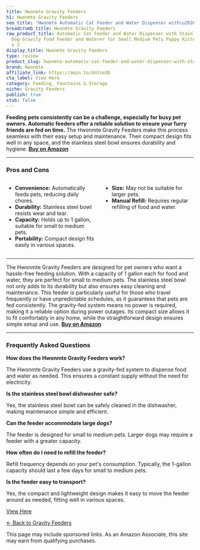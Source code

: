 ```yaml
---
title: Hwonmte Gravity Feeders
h1: Hwonmte Gravity Feeders
seo_title: "Hwonmte Automatic Cat Feeder and Water Dispenser with\u2026"
breadcrumb_title: Hwonmte Gravity Feeders
raw_product_title: Automatic Cat Feeder and Water Dispenser with Stainless Steel Bowl
  Dog Gravity Food Feeder and Waterer for Small Medium Pets Puppy Kitten 1 Gallon
  x 2
display_title: Hwonmte Gravity Feeders
type: review
product_slug: hwonmte-automatic-cat-feeder-and-water-dispenser-with-stainless-steel-b-e614b06d
brand: Hwonmte
affiliate_link: https://amzn.to/4nYzeX8
cta_label: View Here
category: Feeding, Fountains & Storage
niche: Gravity Feeders
publish: true
stub: false
---
```


<div id="intro" class="full-width">
  <p><strong>Feeding pets consistently can be a challenge, especially for busy pet owners. Automatic feeders offer a reliable solution to ensure your furry friends are fed on time.</strong> The Hwonmte Gravity Feeders make this process seamless with their easy setup and maintenance. Their compact design fits well in any space, and the stainless steel bowl ensures durability and hygiene. <a href="https://amzn.to/4nYzeX8" rel="nofollow sponsored noopener" target="_blank"><strong>Buy on Amazon</strong></a></p>
</div>

<hr />
<h3 id="pros-cons">Pros and Cons</h3>
<div class="pc-grid" style="display:grid;grid-template-columns:1fr 1fr;gap:16px;">
  <ul>
    <li><strong>Convenience:</strong> Automatically feeds pets, reducing daily chores.</li>
    <li><strong>Durability:</strong> Stainless steel bowl resists wear and tear.</li>
    <li><strong>Capacity:</strong> Holds up to 1 gallon, suitable for small to medium pets.</li>
    <li><strong>Portability:</strong> Compact design fits easily in various spaces.</li>
  </ul>
  <ul>
    <li><strong>Size:</strong> May not be suitable for larger pets.</li>
    <li><strong>Manual Refill:</strong> Requires regular refilling of food and water.</li>
  </ul>
</div>
<hr />

<div class="full-width">
  <p>The Hwonmte Gravity Feeders are designed for pet owners who want a hassle-free feeding solution. With a capacity of 1 gallon each for food and water, they are perfect for small to medium pets. The stainless steel bowl not only adds to its durability but also ensures easy cleaning and maintenance. This feeder is particularly useful for those who travel frequently or have unpredictable schedules, as it guarantees that pets are fed consistently. The gravity-fed system means no power is required, making it a reliable option during power outages. Its compact size allows it to fit comfortably in any home, while the straightforward design ensures simple setup and use. <a href="https://amzn.to/4nYzeX8" rel="nofollow sponsored noopener" target="_blank"><strong>Buy on Amazon</strong></a></p>
</div>

<hr />
<h3 id="faqs">Frequently Asked Questions</h3>

<p><strong>How does the Hwonmte Gravity Feeders work?</strong></p>
<p>The Hwonmte Gravity Feeders use a gravity-fed system to dispense food and water as needed. This ensures a constant supply without the need for electricity.</p>

<p><strong>Is the stainless steel bowl dishwasher safe?</strong></p>
<p>Yes, the stainless steel bowl can be safely cleaned in the dishwasher, making maintenance simple and efficient.</p>

<p><strong>Can the feeder accommodate large dogs?</strong></p>
<p>The feeder is designed for small to medium pets. Larger dogs may require a feeder with a greater capacity.</p>

<p><strong>How often do I need to refill the feeder?</strong></p>
<p>Refill frequency depends on your pet's consumption. Typically, the 1-gallon capacity should last a few days for small to medium pets.</p>

<p><strong>Is the feeder easy to transport?</strong></p>
<p>Yes, the compact and lightweight design makes it easy to move the feeder around as needed, fitting well in various spaces.</p>
<p><a class="btn" href="https://amzn.to/4nYzeX8" target="_blank" rel="nofollow sponsored noopener">View Here</a></p>
<p><a href="/roundups/feeding-fountains-storage/gravity-feeders/">← Back to Gravity Feeders</a></p>
<aside class="disclosure">This page may include sponsored links. As an Amazon Associate, this site may earn from qualifying purchases.</aside>
